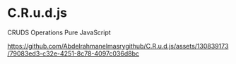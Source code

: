 # C.R.u.d.js
CRUDS Operations Pure JavaScript


https://github.com/Abdelrahmanelmasrygithub/C.R.u.d.js/assets/130839173/79083ed3-c32e-4251-8c78-4097c036d8bc

